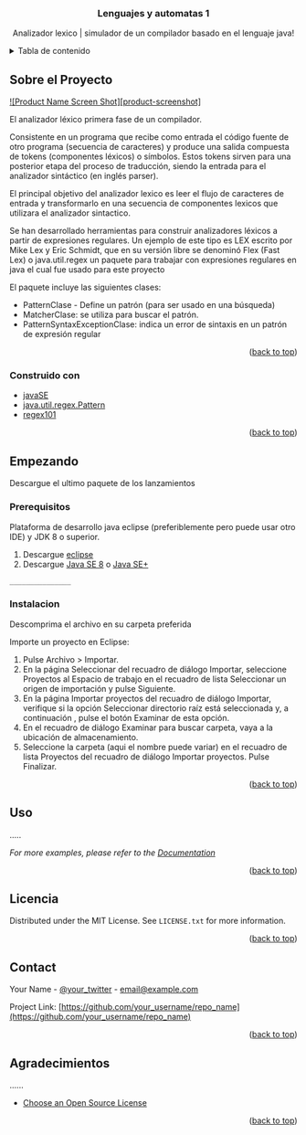 <div id="top"></div>

<!-- PROJECT LOGO -->
<br />
<div align="center">
  <h3 align="center">Lenguajes y automatas 1</h3>
  <p align="center">
    Analizador lexico | simulador de un compilador basado en el lenguaje java!
    <br />
  </p>
</div>



<!-- TABLE OF CONTENTS -->
<details>
  <summary>Tabla de contenido</summary>
  <ol>
    <li>
      <a href="#about-the-project">Sobre el proyecto</a>
      <ul>
        <li><a href="#built-with">Construido con</a></li>
      </ul>
    </li>
    <li>
      <a href="#getting-started">Getting Started</a>
      <ul>
        <li><a href="#prerequisites">Prerequisites</a></li>
        <li><a href="#installation">Installation</a></li>
      </ul>
    </li>
    <li><a href="#usage">Usage</a></li>
    <li><a href="#roadmap">Roadmap</a></li>
    <li><a href="#contributing">Contributing</a></li>
    <li><a href="#license">License</a></li>
    <li><a href="#contact">Contact</a></li>
    <li><a href="#acknowledgments">Acknowledgments</a></li>
  </ol>
</details>



<!-- ABOUT THE PROJECT -->
## Sobre el Proyecto

[![Product Name Screen Shot][product-screenshot]](https://example.com)

El analizador léxico primera fase de un compilador.

Consistente en un programa que recibe como entrada el código fuente de otro programa (secuencia de caracteres) y produce una salida compuesta de tokens (componentes léxicos) o símbolos. Estos tokens sirven para una posterior etapa del proceso de traducción, siendo la entrada para el analizador sintáctico (en inglés parser).

El principal objetivo del analizador lexico es leer el flujo de caracteres de entrada y transformarlo en una secuencia de componentes
lexicos que utilizara el analizador sintactico.

Se han desarrollado herramientas para construir analizadores léxicos a partir de
expresiones regulares. Un ejemplo de este tipo es LEX escrito por Mike Lex y Eric
Schmidt, que en su versión libre se denominó Flex (Fast Lex) o java.util.regex un paquete para trabajar con expresiones regulares en java el cual fue usado para este proyecto


El paquete incluye las siguientes clases:
* PatternClase - Define un patrón (para ser usado en una búsqueda)
* MatcherClase: se utiliza para buscar el patrón.
* PatternSyntaxExceptionClase: indica un error de sintaxis en un patrón de expresión regular


<p align="right">(<a href="#top">back to top</a>)</p>



### Construido con

* [javaSE](https://www.oracle.com/java/technologies/java-se-glance.html)
* [java.util.regex.Pattern](https://docs.oracle.com/javase/7/docs/api/java/util/regex/Pattern.html)
* [regex101](https://regex101.com/) 

<p align="right">(<a href="#top">back to top</a>)</p>



<!-- GETTING STARTED -->
## Empezando

Descargue el ultimo paquete de los lanzamientos

### Prerequisitos

Plataforma de desarrollo java eclipse (preferiblemente pero puede usar otro IDE) y JDK 8 o superior.

1. Descargue [eclipse](https://www.eclipse.org/downloads/)
2. Descargue [Java SE 8](https://www.oracle.com/mx/java/technologies/javase/javase8-archive-downloads.html)  o [Java SE+](https://www.oracle.com/java/technologies/java-se-glance.html)


  ```sh
  _______________
  ```

### Instalacion

Descomprima el archivo en su carpeta preferida

Importe un proyecto en Eclipse:
1. Pulse Archivo > Importar.
2. En la página Seleccionar del recuadro de diálogo Importar, seleccione Proyectos al Espacio de trabajo en el recuadro de lista Seleccionar un origen de importación y pulse Siguiente.
3. En la página Importar proyectos del recuadro de diálogo Importar, verifique si la opción Seleccionar directorio raíz está seleccionada y, a continuación , pulse el botón Examinar de esta opción.
4. En el recuadro de diálogo Examinar para buscar carpeta, vaya a la ubicación de almacenamiento.
5. Seleccione la carpeta (aqui el nombre puede variar) en el recuadro de lista Proyectos del recuadro de diálogo Importar proyectos.
Pulse Finalizar.

<p align="right">(<a href="#top">back to top</a>)</p>



<!-- USAGE EXAMPLES -->
## Uso

.....

_For more examples, please refer to the [Documentation](https://example.com)_

<p align="right">(<a href="#top">back to top</a>)</p>

<!-- LICENSE -->
## Licencia

Distributed under the MIT License. See `LICENSE.txt` for more information.

<p align="right">(<a href="#top">back to top</a>)</p>



<!-- CONTACT -->
## Contact

Your Name - [@your_twitter](https://twitter.com/your_username) - email@example.com

Project Link: [https://github.com/your_username/repo_name](https://github.com/your_username/repo_name)

<p align="right">(<a href="#top">back to top</a>)</p>



<!-- ACKNOWLEDGMENTS -->
## Agradecimientos

......

* [Choose an Open Source License](https://choosealicense.com)


<p align="right">(<a href="#top">back to top</a>)</p>


